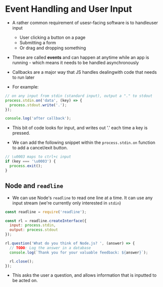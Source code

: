 # Event Handling and User Input

* A rather common requirement of usesr-facing software is to handleuser input
  * User clicking a button on a page
  * Submitting a form
  * Or drag and dropping something

* These are called **events** and can happen at anytime while an app is running - which means it needs to be handled asynchronously

* Callbacks are a major way that JS handles dealingwith code that needs to run later

* For example:

```js
// on any input from stdin (standard input), output a "." to stdout
process.stdin.on('data', (key) => {
  process.stdout.write('.');
});

console.log('after callback');
```

* This bit of code looks for input, and writes out '.' each time a key is pressed.

* We can add the following snippet within the `process.stdin.on` function to add a cancel/exit button.

```js
// \u0003 maps to ctrl+c input
if (key === '\u0003') {
  process.exit();
}
```

## Node and `readline`

* We can use Node's `readline` to read one line at a time. It can use any input stream (we're currently only interested in `stdin`)

```js
const readline = require('readline');

const rl = readline.createInterface({
  input: process.stdin,
  output: process.stdout
});

rl.question('What do you think of Node.js? ', (answer) => {
  // TODO: Log the answer in a database
  console.log(`Thank you for your valuable feedback: ${answer}`);

  rl.close();
});
```

* This asks the user a question, and allows information that is inputted to be acted on.